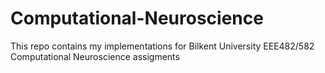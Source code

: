 # Computational-Neuroscience




This repo contains my implementations for Bilkent University EEE482/582 Computational Neuroscience assigments 
